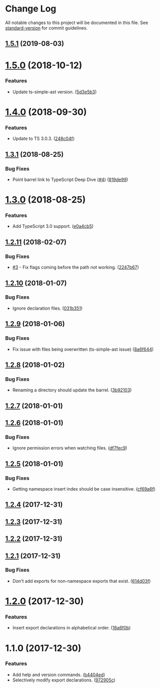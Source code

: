 # Change Log

All notable changes to this project will be documented in this file. See [standard-version](https://github.com/conventional-changelog/standard-version) for commit guidelines.

<a name="1.5.1"></a>
## [1.5.1](https://github.com/dsherret/barrel-maintainer/compare/v1.5.0...v1.5.1) (2019-08-03)



<a name="1.5.0"></a>
# [1.5.0](https://github.com/dsherret/barrel-maintainer/compare/v1.4.0...v1.5.0) (2018-10-12)


### Features

* Update ts-simple-ast version. ([5d3e5b3](https://github.com/dsherret/barrel-maintainer/commit/5d3e5b3))



<a name="1.4.0"></a>
# [1.4.0](https://github.com/dsherret/barrel-maintainer/compare/v1.3.1...v1.4.0) (2018-09-30)


### Features

* Update to TS 3.0.3. ([248c04f](https://github.com/dsherret/barrel-maintainer/commit/248c04f))



<a name="1.3.1"></a>
## [1.3.1](https://github.com/dsherret/barrel-maintainer/compare/v1.3.0...v1.3.1) (2018-08-25)


### Bug Fixes

* Point barrel link to TypeScript Deep Dive ([#4](https://github.com/dsherret/barrel-maintainer/issues/4)) ([819de99](https://github.com/dsherret/barrel-maintainer/commit/819de99))



<a name="1.3.0"></a>
# [1.3.0](https://github.com/dsherret/barrel-maintainer/compare/v1.2.11...v1.3.0) (2018-08-25)


### Features

* Add TypeScript 3.0 support. ([e0a4cb5](https://github.com/dsherret/barrel-maintainer/commit/e0a4cb5))



<a name="1.2.11"></a>
## [1.2.11](https://github.com/dsherret/barrel-maintainer/compare/v1.2.10...v1.2.11) (2018-02-07)


### Bug Fixes

* [#3](https://github.com/dsherret/barrel-maintainer/issues/3) - Fix flags coming before the path not working. ([2247b67](https://github.com/dsherret/barrel-maintainer/commit/2247b67))



<a name="1.2.10"></a>
## [1.2.10](https://github.com/dsherret/barrel-maintainer/compare/v1.2.9...v1.2.10) (2018-01-07)


### Bug Fixes

* Ignore declaration files. ([031b351](https://github.com/dsherret/barrel-maintainer/commit/031b351))



<a name="1.2.9"></a>
## [1.2.9](https://github.com/dsherret/barrel-maintainer/compare/v1.2.8...v1.2.9) (2018-01-06)


### Bug Fixes

* Fix issue with files being overwritten (ts-simple-ast issue) ([8a6f644](https://github.com/dsherret/barrel-maintainer/commit/8a6f644))



<a name="1.2.8"></a>
## [1.2.8](https://github.com/dsherret/barrel-maintainer/compare/v1.2.7...v1.2.8) (2018-01-02)


### Bug Fixes

* Renaming a directory should update the barrel. ([3b92103](https://github.com/dsherret/barrel-maintainer/commit/3b92103))



<a name="1.2.7"></a>
## [1.2.7](https://github.com/dsherret/barrel-maintainer/compare/v1.2.6...v1.2.7) (2018-01-01)



<a name="1.2.6"></a>
## [1.2.6](https://github.com/dsherret/barrel-maintainer/compare/v1.2.5...v1.2.6) (2018-01-01)


### Bug Fixes

* Ignore permission errors when watching files. ([df7fec9](https://github.com/dsherret/barrel-maintainer/commit/df7fec9))



<a name="1.2.5"></a>
## [1.2.5](https://github.com/dsherret/barrel-maintainer/compare/v1.2.4...v1.2.5) (2018-01-01)


### Bug Fixes

* Getting namespace insert index should be case insensitive. ([cf69a6f](https://github.com/dsherret/barrel-maintainer/commit/cf69a6f))



<a name="1.2.4"></a>
## [1.2.4](https://github.com/dsherret/barrel-maintainer/compare/v1.2.3...v1.2.4) (2017-12-31)



<a name="1.2.3"></a>
## [1.2.3](https://github.com/dsherret/barrel-maintainer/compare/v1.2.2...v1.2.3) (2017-12-31)



<a name="1.2.2"></a>
## [1.2.2](https://github.com/dsherret/barrel-maintainer/compare/v1.2.1...v1.2.2) (2017-12-31)



<a name="1.2.1"></a>
## [1.2.1](https://github.com/dsherret/barrel-maintainer/compare/v1.2.0...v1.2.1) (2017-12-31)


### Bug Fixes

* Don't add exports for non-namespace exports that exist. ([614d03f](https://github.com/dsherret/barrel-maintainer/commit/614d03f))



<a name="1.2.0"></a>
# [1.2.0](https://github.com/dsherret/barrel-maintainer/compare/v1.1.0...v1.2.0) (2017-12-30)


### Features

* Insert export declarations in alphabetical order. ([18a6f0b](https://github.com/dsherret/barrel-maintainer/commit/18a6f0b))



<a name="1.1.0"></a>
# 1.1.0 (2017-12-30)


### Features

* Add help and version commands. ([b4404ed](https://github.com/dsherret/barrel-maintainer/commit/b4404ed))
* Selectively modify export declarations. ([972905c](https://github.com/dsherret/barrel-maintainer/commit/972905c))
